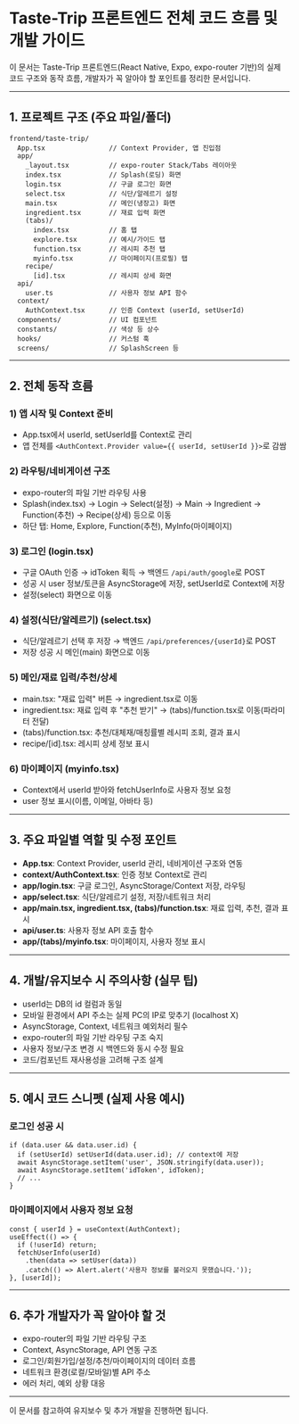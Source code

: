 # Taste-Trip 프론트엔드 전체 코드 흐름 및 개발 가이드

이 문서는 Taste-Trip 프론트엔드(React Native, Expo, expo-router 기반)의 실제 코드 구조와 동작 흐름, 개발자가 꼭 알아야 할 포인트를 정리한 문서입니다.

---

## 1. 프로젝트 구조 (주요 파일/폴더)

```
frontend/taste-trip/
  App.tsx                // Context Provider, 앱 진입점
  app/
    _layout.tsx          // expo-router Stack/Tabs 레이아웃
    index.tsx            // Splash(로딩) 화면
    login.tsx            // 구글 로그인 화면
    select.tsx           // 식단/알레르기 설정
    main.tsx             // 메인(냉장고) 화면
    ingredient.tsx       // 재료 입력 화면
    (tabs)/
      index.tsx          // 홈 탭
      explore.tsx        // 예시/가이드 탭
      function.tsx       // 레시피 추천 탭
      myinfo.tsx         // 마이페이지(프로필) 탭
    recipe/
      [id].tsx           // 레시피 상세 화면
  api/
    user.ts              // 사용자 정보 API 함수
  context/
    AuthContext.tsx      // 인증 Context (userId, setUserId)
  components/            // UI 컴포넌트
  constants/             // 색상 등 상수
  hooks/                 // 커스텀 훅
  screens/               // SplashScreen 등
```

---

## 2. 전체 동작 흐름

### 1) 앱 시작 및 Context 준비
- App.tsx에서 userId, setUserId를 Context로 관리
- 앱 전체를 `<AuthContext.Provider value={{ userId, setUserId }}>`로 감쌈

### 2) 라우팅/네비게이션 구조
- expo-router의 파일 기반 라우팅 사용
- Splash(index.tsx) → Login → Select(설정) → Main → Ingredient → Function(추천) → Recipe(상세) 등으로 이동
- 하단 탭: Home, Explore, Function(추천), MyInfo(마이페이지)

### 3) 로그인 (login.tsx)
- 구글 OAuth 인증 → idToken 획득 → 백엔드 `/api/auth/google`로 POST
- 성공 시 user 정보/토큰을 AsyncStorage에 저장, setUserId로 Context에 저장
- 설정(select) 화면으로 이동

### 4) 설정(식단/알레르기) (select.tsx)
- 식단/알레르기 선택 후 저장 → 백엔드 `/api/preferences/{userId}`로 POST
- 저장 성공 시 메인(main) 화면으로 이동

### 5) 메인/재료 입력/추천/상세
- main.tsx: "재료 입력" 버튼 → ingredient.tsx로 이동
- ingredient.tsx: 재료 입력 후 "추천 받기" → (tabs)/function.tsx로 이동(파라미터 전달)
- (tabs)/function.tsx: 추천/대체재/매칭률별 레시피 조회, 결과 표시
- recipe/[id].tsx: 레시피 상세 정보 표시

### 6) 마이페이지 (myinfo.tsx)
- Context에서 userId 받아와 fetchUserInfo로 사용자 정보 요청
- user 정보 표시(이름, 이메일, 아바타 등)

---

## 3. 주요 파일별 역할 및 수정 포인트

- **App.tsx**: Context Provider, userId 관리, 네비게이션 구조와 연동
- **context/AuthContext.tsx**: 인증 정보 Context로 관리
- **app/login.tsx**: 구글 로그인, AsyncStorage/Context 저장, 라우팅
- **app/select.tsx**: 식단/알레르기 설정, 저장/네트워크 처리
- **app/main.tsx, ingredient.tsx, (tabs)/function.tsx**: 재료 입력, 추천, 결과 표시
- **api/user.ts**: 사용자 정보 API 호출 함수
- **app/(tabs)/myinfo.tsx**: 마이페이지, 사용자 정보 표시

---

## 4. 개발/유지보수 시 주의사항 (실무 팁)

- userId는 DB의 id 컬럼과 동일
- 모바일 환경에서 API 주소는 실제 PC의 IP로 맞추기 (localhost X)
- AsyncStorage, Context, 네트워크 예외처리 필수
- expo-router의 파일 기반 라우팅 구조 숙지
- 사용자 정보/구조 변경 시 백엔드와 동시 수정 필요
- 코드/컴포넌트 재사용성을 고려해 구조 설계

---

## 5. 예시 코드 스니펫 (실제 사용 예시)

### 로그인 성공 시
```tsx
if (data.user && data.user.id) {
  if (setUserId) setUserId(data.user.id); // context에 저장
  await AsyncStorage.setItem('user', JSON.stringify(data.user));
  await AsyncStorage.setItem('idToken', idToken);
  // ...
}
```

### 마이페이지에서 사용자 정보 요청
```tsx
const { userId } = useContext(AuthContext);
useEffect(() => {
  if (!userId) return;
  fetchUserInfo(userId)
    .then(data => setUser(data))
    .catch(() => Alert.alert('사용자 정보를 불러오지 못했습니다.'));
}, [userId]);
```

---

## 6. 추가 개발자가 꼭 알아야 할 것
- expo-router의 파일 기반 라우팅 구조
- Context, AsyncStorage, API 연동 구조
- 로그인/회원가입/설정/추천/마이페이지의 데이터 흐름
- 네트워크 환경(로컬/모바일)별 API 주소
- 에러 처리, 예외 상황 대응

---

이 문서를 참고하여 유지보수 및 추가 개발을 진행하면 됩니다.
